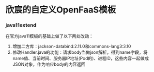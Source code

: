 # 欣宸的自定义OpenFaaS模板
### java11extend

在官方java11模板的基础上做了以下两处改动：

1. 增加二方库：jackson-databind:2.11.0和commons-lang3:3.10
2. 修改Handler.java的功能：请求body当做json解析，得到name字段，将name值、当前时间、服务器IP地址(Pod的)、进程ID，这些内容一起做成JSON对象，作为响应body的内容返回


